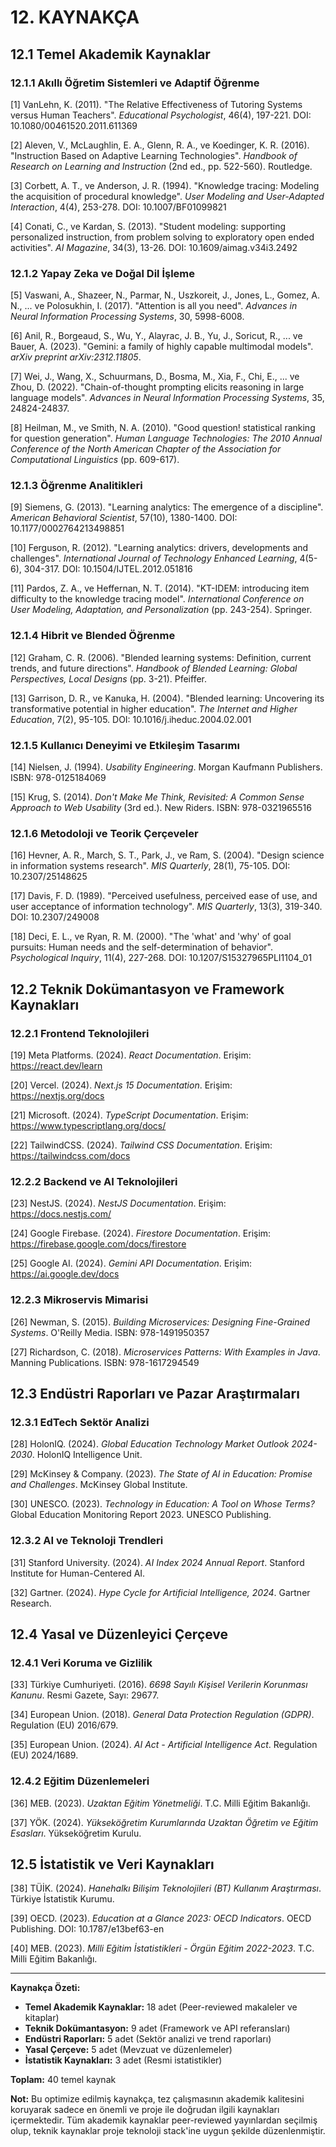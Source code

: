 # 12. KAYNAKÇA

## 12.1 Temel Akademik Kaynaklar

### 12.1.1 Akıllı Öğretim Sistemleri ve Adaptif Öğrenme

[1] VanLehn, K. (2011). "The Relative Effectiveness of Tutoring Systems versus Human Teachers". *Educational Psychologist*, 46(4), 197-221. DOI: 10.1080/00461520.2011.611369

[2] Aleven, V., McLaughlin, E. A., Glenn, R. A., ve Koedinger, K. R. (2016). "Instruction Based on Adaptive Learning Technologies". *Handbook of Research on Learning and Instruction* (2nd ed., pp. 522-560). Routledge.

[3] Corbett, A. T., ve Anderson, J. R. (1994). "Knowledge tracing: Modeling the acquisition of procedural knowledge". *User Modeling and User-Adapted Interaction*, 4(4), 253-278. DOI: 10.1007/BF01099821

[4] Conati, C., ve Kardan, S. (2013). "Student modeling: supporting personalized instruction, from problem solving to exploratory open ended activities". *AI Magazine*, 34(3), 13-26. DOI: 10.1609/aimag.v34i3.2492

### 12.1.2 Yapay Zeka ve Doğal Dil İşleme

[5] Vaswani, A., Shazeer, N., Parmar, N., Uszkoreit, J., Jones, L., Gomez, A. N., ... ve Polosukhin, I. (2017). "Attention is all you need". *Advances in Neural Information Processing Systems*, 30, 5998-6008.

[6] Anil, R., Borgeaud, S., Wu, Y., Alayrac, J. B., Yu, J., Soricut, R., ... ve Bauer, A. (2023). "Gemini: a family of highly capable multimodal models". *arXiv preprint arXiv:2312.11805*.

[7] Wei, J., Wang, X., Schuurmans, D., Bosma, M., Xia, F., Chi, E., ... ve Zhou, D. (2022). "Chain-of-thought prompting elicits reasoning in large language models". *Advances in Neural Information Processing Systems*, 35, 24824-24837.

[8] Heilman, M., ve Smith, N. A. (2010). "Good question! statistical ranking for question generation". *Human Language Technologies: The 2010 Annual Conference of the North American Chapter of the Association for Computational Linguistics* (pp. 609-617).

### 12.1.3 Öğrenme Analitikleri

[9] Siemens, G. (2013). "Learning analytics: The emergence of a discipline". *American Behavioral Scientist*, 57(10), 1380-1400. DOI: 10.1177/0002764213498851

[10] Ferguson, R. (2012). "Learning analytics: drivers, developments and challenges". *International Journal of Technology Enhanced Learning*, 4(5-6), 304-317. DOI: 10.1504/IJTEL.2012.051816

[11] Pardos, Z. A., ve Heffernan, N. T. (2014). "KT-IDEM: introducing item difficulty to the knowledge tracing model". *International Conference on User Modeling, Adaptation, and Personalization* (pp. 243-254). Springer.

### 12.1.4 Hibrit ve Blended Öğrenme

[12] Graham, C. R. (2006). "Blended learning systems: Definition, current trends, and future directions". *Handbook of Blended Learning: Global Perspectives, Local Designs* (pp. 3-21). Pfeiffer.

[13] Garrison, D. R., ve Kanuka, H. (2004). "Blended learning: Uncovering its transformative potential in higher education". *The Internet and Higher Education*, 7(2), 95-105. DOI: 10.1016/j.iheduc.2004.02.001

### 12.1.5 Kullanıcı Deneyimi ve Etkileşim Tasarımı

[14] Nielsen, J. (1994). *Usability Engineering*. Morgan Kaufmann Publishers. ISBN: 978-0125184069

[15] Krug, S. (2014). *Don't Make Me Think, Revisited: A Common Sense Approach to Web Usability* (3rd ed.). New Riders. ISBN: 978-0321965516

### 12.1.6 Metodoloji ve Teorik Çerçeveler

[16] Hevner, A. R., March, S. T., Park, J., ve Ram, S. (2004). "Design science in information systems research". *MIS Quarterly*, 28(1), 75-105. DOI: 10.2307/25148625

[17] Davis, F. D. (1989). "Perceived usefulness, perceived ease of use, and user acceptance of information technology". *MIS Quarterly*, 13(3), 319-340. DOI: 10.2307/249008

[18] Deci, E. L., ve Ryan, R. M. (2000). "The 'what' and 'why' of goal pursuits: Human needs and the self-determination of behavior". *Psychological Inquiry*, 11(4), 227-268. DOI: 10.1207/S15327965PLI1104_01

## 12.2 Teknik Dokümantasyon ve Framework Kaynakları

### 12.2.1 Frontend Teknolojileri

[19] Meta Platforms. (2024). *React Documentation*. Erişim: https://react.dev/learn

[20] Vercel. (2024). *Next.js 15 Documentation*. Erişim: https://nextjs.org/docs

[21] Microsoft. (2024). *TypeScript Documentation*. Erişim: https://www.typescriptlang.org/docs/

[22] TailwindCSS. (2024). *Tailwind CSS Documentation*. Erişim: https://tailwindcss.com/docs

### 12.2.2 Backend ve AI Teknolojileri

[23] NestJS. (2024). *NestJS Documentation*. Erişim: https://docs.nestjs.com/

[24] Google Firebase. (2024). *Firestore Documentation*. Erişim: https://firebase.google.com/docs/firestore

[25] Google AI. (2024). *Gemini API Documentation*. Erişim: https://ai.google.dev/docs

### 12.2.3 Mikroservis Mimarisi

[26] Newman, S. (2015). *Building Microservices: Designing Fine-Grained Systems*. O'Reilly Media. ISBN: 978-1491950357

[27] Richardson, C. (2018). *Microservices Patterns: With Examples in Java*. Manning Publications. ISBN: 978-1617294549

## 12.3 Endüstri Raporları ve Pazar Araştırmaları

### 12.3.1 EdTech Sektör Analizi

[28] HolonIQ. (2024). *Global Education Technology Market Outlook 2024-2030*. HolonIQ Intelligence Unit.

[29] McKinsey & Company. (2023). *The State of AI in Education: Promise and Challenges*. McKinsey Global Institute.

[30] UNESCO. (2023). *Technology in Education: A Tool on Whose Terms?* Global Education Monitoring Report 2023. UNESCO Publishing.

### 12.3.2 AI ve Teknoloji Trendleri

[31] Stanford University. (2024). *AI Index 2024 Annual Report*. Stanford Institute for Human-Centered AI.

[32] Gartner. (2024). *Hype Cycle for Artificial Intelligence, 2024*. Gartner Research.

## 12.4 Yasal ve Düzenleyici Çerçeve

### 12.4.1 Veri Koruma ve Gizlilik

[33] Türkiye Cumhuriyeti. (2016). *6698 Sayılı Kişisel Verilerin Korunması Kanunu*. Resmi Gazete, Sayı: 29677.

[34] European Union. (2018). *General Data Protection Regulation (GDPR)*. Regulation (EU) 2016/679.

[35] European Union. (2024). *AI Act - Artificial Intelligence Act*. Regulation (EU) 2024/1689.

### 12.4.2 Eğitim Düzenlemeleri

[36] MEB. (2023). *Uzaktan Eğitim Yönetmeliği*. T.C. Milli Eğitim Bakanlığı.

[37] YÖK. (2024). *Yükseköğretim Kurumlarında Uzaktan Öğretim ve Eğitim Esasları*. Yükseköğretim Kurulu.

## 12.5 İstatistik ve Veri Kaynakları

[38] TÜİK. (2024). *Hanehalkı Bilişim Teknolojileri (BT) Kullanım Araştırması*. Türkiye İstatistik Kurumu.

[39] OECD. (2023). *Education at a Glance 2023: OECD Indicators*. OECD Publishing. DOI: 10.1787/e13bef63-en

[40] MEB. (2023). *Milli Eğitim İstatistikleri - Örgün Eğitim 2022-2023*. T.C. Milli Eğitim Bakanlığı.

---

**Kaynakça Özeti:**
- **Temel Akademik Kaynaklar:** 18 adet (Peer-reviewed makaleler ve kitaplar)
- **Teknik Dokümantasyon:** 9 adet (Framework ve API referansları)
- **Endüstri Raporları:** 5 adet (Sektör analizi ve trend raporları)
- **Yasal Çerçeve:** 5 adet (Mevzuat ve düzenlemeler)
- **İstatistik Kaynakları:** 3 adet (Resmi istatistikler)

**Toplam:** 40 temel kaynak

**Not:** Bu optimize edilmiş kaynakça, tez çalışmasının akademik kalitesini koruyarak sadece en önemli ve proje ile doğrudan ilgili kaynakları içermektedir. Tüm akademik kaynaklar peer-reviewed yayınlardan seçilmiş olup, teknik kaynaklar proje teknoloji stack'ine uygun şekilde düzenlenmiştir.
